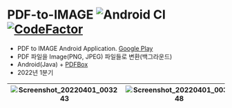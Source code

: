 # PDF-to-IMAGE ![Android CI](https://github.com/Neibce/PDF-to-IMAGE/actions/workflows/android.yml/badge.svg) [![CodeFactor](https://www.codefactor.io/repository/github/neibce/pdf-to-image/badge)](https://www.codefactor.io/repository/github/neibce/pdf-to-image)
- PDF to IMAGE Android Application.
[Google Play](https://play.google.com/store/apps/details?id=dev.jun0.pdftoimage)
- PDF 파일을 Image(PNG, JPEG) 파일들로 변환(백그라운드)
- Android(Java) + [PDFBox](https://pdfbox.apache.org/)
- 2022년 1분기

![Screenshot_20220401_003243](https://github.com/Neibce/PDF-to-IMAGE/assets/18096595/f9e6809b-4253-435e-8a5e-7524eaecc724)|![Screenshot_20220401_003448](https://github.com/Neibce/PDF-to-IMAGE/assets/18096595/2380f78b-4e14-48ba-ab13-c7710cf1abb3)|![Screenshot_20220401_003524](https://github.com/Neibce/PDF-to-IMAGE/assets/18096595/0652db3d-4788-44b0-9b7e-3a47fb8cda1d)|![Screenshot_20220401_003551](https://github.com/Neibce/PDF-to-IMAGE/assets/18096595/e5a38bb7-74ae-4986-aa56-606ec5d847b1)
|--|--|--|--|

